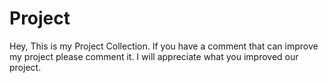 # Project
Hey, This is my Project Collection. If you have a comment that can improve my project please comment it. I will appreciate what you improved our project.
